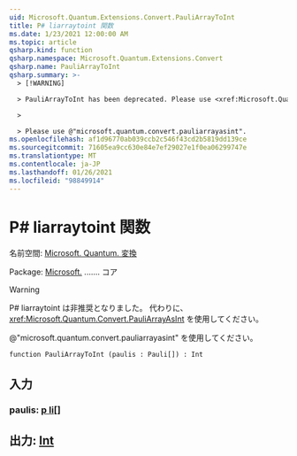 ```yaml
---
uid: Microsoft.Quantum.Extensions.Convert.PauliArrayToInt
title: P# liarraytoint 関数
ms.date: 1/23/2021 12:00:00 AM
ms.topic: article
qsharp.kind: function
qsharp.namespace: Microsoft.Quantum.Extensions.Convert
qsharp.name: PauliArrayToInt
qsharp.summary: >-
  > [!WARNING]

  > PauliArrayToInt has been deprecated. Please use <xref:Microsoft.Quantum.Convert.PauliArrayAsInt> instead.

  >

  > Please use @"microsoft.quantum.convert.pauliarrayasint".
ms.openlocfilehash: af1d96770ab039ccb2c546f43cd2b5819dd139ce
ms.sourcegitcommit: 71605ea9cc630e84e7ef29027e1f0ea06299747e
ms.translationtype: MT
ms.contentlocale: ja-JP
ms.lasthandoff: 01/26/2021
ms.locfileid: "98849914"
---
```

# <a name="pauliarraytoint-function"></a>P# liarraytoint 関数

名前空間: [Microsoft. Quantum. 変換](xref:Microsoft.Quantum.Extensions.Convert)

Package: [Microsoft.](https://nuget.org/packages/Microsoft.Quantum.QSharp.Core) ....... コア


> [!WARNING]
> P# liarraytoint は非推奨となりました。 代わりに、<xref:Microsoft.Quantum.Convert.PauliArrayAsInt> を使用してください。
>
> @"microsoft.quantum.convert.pauliarrayasint" を使用してください。



```qsharp
function PauliArrayToInt (paulis : Pauli[]) : Int
```


## <a name="input"></a>入力

### <a name="paulis--pauli"></a>paulis: [p li](xref:microsoft.quantum.lang-ref.pauli)[]





## <a name="output--int"></a>出力: [Int](xref:microsoft.quantum.lang-ref.int)

